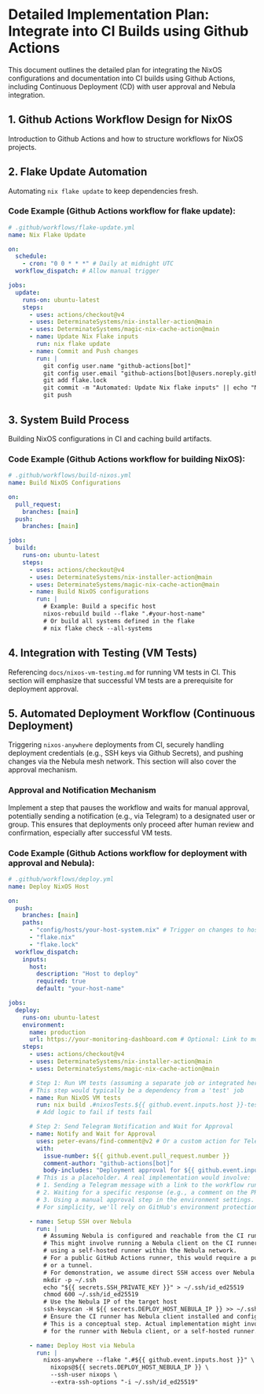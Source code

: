 # Detailed Implementation Plan: Integrate into CI Builds using Github Actions

This document outlines the detailed plan for integrating the NixOS configurations and documentation into CI builds using Github Actions, including Continuous Deployment (CD) with user approval and Nebula integration.

## 1. Github Actions Workflow Design for NixOS

Introduction to Github Actions and how to structure workflows for NixOS projects.

## 2. Flake Update Automation

Automating `nix flake update` to keep dependencies fresh.

### Code Example (Github Actions workflow for flake update):

```yaml
# .github/workflows/flake-update.yml
name: Nix Flake Update

on:
  schedule:
    - cron: "0 0 * * *" # Daily at midnight UTC
  workflow_dispatch: # Allow manual trigger

jobs:
  update:
    runs-on: ubuntu-latest
    steps:
      - uses: actions/checkout@v4
      - uses: DeterminateSystems/nix-installer-action@main
      - uses: DeterminateSystems/magic-nix-cache-action@main
      - name: Update Nix Flake inputs
        run: nix flake update
      - name: Commit and Push changes
        run: |
          git config user.name "github-actions[bot]"
          git config user.email "github-actions[bot]@users.noreply.github.com"
          git add flake.lock
          git commit -m "Automated: Update Nix flake inputs" || echo "No changes to commit"
          git push
```

## 3. System Build Process

Building NixOS configurations in CI and caching build artifacts.

### Code Example (Github Actions workflow for building NixOS):

```yaml
# .github/workflows/build-nixos.yml
name: Build NixOS Configurations

on:
  pull_request:
    branches: [main]
  push:
    branches: [main]

jobs:
  build:
    runs-on: ubuntu-latest
    steps:
      - uses: actions/checkout@v4
      - uses: DeterminateSystems/nix-installer-action@main
      - uses: DeterminateSystems/magic-nix-cache-action@main
      - name: Build NixOS configurations
        run: |
          # Example: Build a specific host
          nixos-rebuild build --flake ".#your-host-name"
          # Or build all systems defined in the flake
          # nix flake check --all-systems
```

## 4. Integration with Testing (VM Tests)

Referencing `docs/nixos-vm-testing.md` for running VM tests in CI. This section will emphasize that successful VM tests are a prerequisite for deployment approval.

## 5. Automated Deployment Workflow (Continuous Deployment)

Triggering `nixos-anywhere` deployments from CI, securely handling deployment credentials (e.g., SSH keys via Github Secrets), and pushing changes via the Nebula mesh network. This section will also cover the approval mechanism.

### Approval and Notification Mechanism

Implement a step that pauses the workflow and waits for manual approval, potentially sending a notification (e.g., via Telegram) to a designated user or group. This ensures that deployments only proceed after human review and confirmation, especially after successful VM tests.

### Code Example (Github Actions workflow for deployment with approval and Nebula):

```yaml
# .github/workflows/deploy.yml
name: Deploy NixOS Host

on:
  push:
    branches: [main]
    paths:
      - "config/hosts/your-host-system.nix" # Trigger on changes to host config
      - "flake.nix"
      - "flake.lock"
  workflow_dispatch:
    inputs:
      host:
        description: "Host to deploy"
        required: true
        default: "your-host-name"

jobs:
  deploy:
    runs-on: ubuntu-latest
    environment:
      name: production
      url: https://your-monitoring-dashboard.com # Optional: Link to monitoring
    steps:
      - uses: actions/checkout@v4
      - uses: DeterminateSystems/nix-installer-action@main
      - uses: DeterminateSystems/magic-nix-cache-action@main

      # Step 1: Run VM tests (assuming a separate job or integrated here)
      # This step would typically be a dependency from a 'test' job
      - name: Run NixOS VM tests
        run: nix build .#nixosTests.${{ github.event.inputs.host }}-test # Example: specific test for the host
        # Add logic to fail if tests fail

      # Step 2: Send Telegram Notification and Wait for Approval
      - name: Notify and Wait for Approval
        uses: peter-evans/find-comment@v2 # Or a custom action for Telegram
        with:
          issue-number: ${{ github.event.pull_request.number }}
          comment-author: "github-actions[bot]"
          body-includes: "Deployment approval for ${{ github.event.inputs.host }}"
        # This is a placeholder. A real implementation would involve:
        # 1. Sending a Telegram message with a link to the workflow run.
        # 2. Waiting for a specific response (e.g., a comment on the PR, or a webhook from Telegram).
        # 3. Using a manual approval step in the environment settings.
        # For simplicity, we'll rely on GitHub's environment protection rules for manual approval.

      - name: Setup SSH over Nebula
        run: |
          # Assuming Nebula is configured and reachable from the CI runner
          # This might involve running a Nebula client on the CI runner or
          # using a self-hosted runner within the Nebula network.
          # For a public GitHub Actions runner, this would require a public Nebula lighthouse
          # or a tunnel.
          # For demonstration, we assume direct SSH access over Nebula IP.
          mkdir -p ~/.ssh
          echo "${{ secrets.SSH_PRIVATE_KEY }}" > ~/.ssh/id_ed25519
          chmod 600 ~/.ssh/id_ed25519
          # Use the Nebula IP of the target host
          ssh-keyscan -H ${{ secrets.DEPLOY_HOST_NEBULA_IP }} >> ~/.ssh/known_hosts
          # Ensure the CI runner has Nebula client installed and configured to reach the target.
          # This is a conceptual step. Actual implementation might involve a custom Docker image
          # for the runner with Nebula client, or a self-hosted runner.

      - name: Deploy Host via Nebula
        run: |
          nixos-anywhere --flake ".#${{ github.event.inputs.host }}" \
            nixops@${{ secrets.DEPLOY_HOST_NEBULA_IP }} \
            --ssh-user nixops \
            --extra-ssh-options "-i ~/.ssh/id_ed25519"
```
